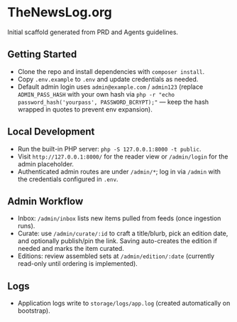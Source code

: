 # TheNewsLog.org

Initial scaffold generated from PRD and Agents guidelines.

## Getting Started

- Clone the repo and install dependencies with `composer install`.
- Copy `.env.example` to `.env` and update credentials as needed.
- Default admin login uses `admin@example.com` / `admin123` (replace `ADMIN_PASS_HASH` with your own hash via `php -r "echo password_hash('yourpass', PASSWORD_BCRYPT);"` — keep the hash wrapped in quotes to prevent env expansion).

## Local Development

- Run the built-in PHP server: `php -S 127.0.0.1:8000 -t public`.
- Visit `http://127.0.0.1:8000/` for the reader view or `/admin/login` for the admin placeholder.
- Authenticated admin routes are under `/admin/*`; log in via `/admin` with the credentials configured in `.env`.

## Admin Workflow

- Inbox: `/admin/inbox` lists new items pulled from feeds (once ingestion runs).
- Curate: use `/admin/curate/:id` to craft a title/blurb, pick an edition date, and optionally publish/pin the link. Saving auto-creates the edition if needed and marks the item curated.
- Editions: review assembled sets at `/admin/edition/:date` (currently read-only until ordering is implemented).

## Logs

- Application logs write to `storage/logs/app.log` (created automatically on bootstrap).

